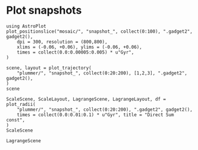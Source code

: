 # Plot snapshots

```@repl snapshots
using AstroPlot
plot_positionslice("mosaic/", "snapshot_", collect(0:100), ".gadget2", gadget2(),
    dpi = 300, resolution = (800,800),
    xlims = (-0.06, +0.06), ylims = (-0.06, +0.06),
    times = collect(0.0:0.00005:0.005) * u"Gyr",
)
```

```@example snapshots
scene, layout = plot_trajectory(
    "plummer/", "snapshot_", collect(0:20:200), [1,2,3], ".gadget2", gadget2(),
)
scene
```

```@example snapshots
ScaleScene, ScaleLayout, LagrangeScene, LagrangeLayout, df = plot_radii(
    "plummer/", "snapshot_", collect(0:20:200), ".gadget2", gadget2(),
    times = collect(0.0:0.01:0.1) * u"Gyr", title = "Direct Sum const",
)
ScaleScene
```

```@example snapshots
LagrangeScene
```